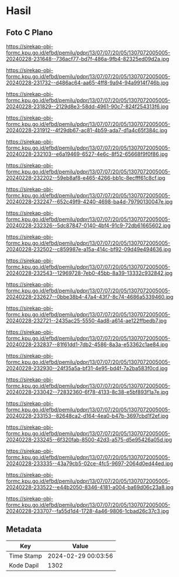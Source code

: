 # Hasil

## Foto C Plano

https://sirekap-obj-formc.kpu.go.id/efbd/pemilu/pdpr/13/07/07/20/05/1307072005005-20240228-231648--736acf77-bd7f-486a-9fb4-82325ed09d2a.jpg

https://sirekap-obj-formc.kpu.go.id/efbd/pemilu/pdpr/13/07/07/20/05/1307072005005-20240228-231732--d486ac64-aa65-4ff8-9a94-94a9914f746b.jpg

https://sirekap-obj-formc.kpu.go.id/efbd/pemilu/pdpr/13/07/07/20/05/1307072005005-20240228-231829--2129d8e3-58dd-4961-90c7-824f254313f6.jpg

https://sirekap-obj-formc.kpu.go.id/efbd/pemilu/pdpr/13/07/07/20/05/1307072005005-20240228-231912--4f29db67-ac81-4b59-ada7-d1a4c65f384c.jpg

https://sirekap-obj-formc.kpu.go.id/efbd/pemilu/pdpr/13/07/07/20/05/1307072005005-20240228-232103--e6a19469-6527-4e6c-8f52-65668f9f0f86.jpg

https://sirekap-obj-formc.kpu.go.id/efbd/pemilu/pdpr/13/07/07/20/05/1307072005005-20240228-232202--59eb8af8-e465-4266-bb1c-8ecfff61c8cf.jpg

https://sirekap-obj-formc.kpu.go.id/efbd/pemilu/pdpr/13/07/07/20/05/1307072005005-20240228-232247--652c49f9-4240-4698-ba4d-79790130047e.jpg

https://sirekap-obj-formc.kpu.go.id/efbd/pemilu/pdpr/13/07/07/20/05/1307072005005-20240228-232326--5dc87847-0140-4bf4-91c9-72db61665602.jpg

https://sirekap-obj-formc.kpu.go.id/efbd/pemilu/pdpr/13/07/07/20/05/1307072005005-20240228-232502--c859987e-a15a-414c-bf92-09d49e494636.jpg

https://sirekap-obj-formc.kpu.go.id/efbd/pemilu/pdpr/13/07/07/20/05/1307072005005-20240228-232543--12969728-7eb0-45bb-8a39-13332c932842.jpg

https://sirekap-obj-formc.kpu.go.id/efbd/pemilu/pdpr/13/07/07/20/05/1307072005005-20240228-232627--0bbe38b4-47a4-43f7-8c74-4686a5339460.jpg

https://sirekap-obj-formc.kpu.go.id/efbd/pemilu/pdpr/13/07/07/20/05/1307072005005-20240228-232721--2435ac25-5550-4ad8-a614-ae122ffbedb7.jpg

https://sirekap-obj-formc.kpu.go.id/efbd/pemilu/pdpr/13/07/07/20/05/1307072005005-20240228-232837--81f61dd1-7db2-4586-8a3a-e53362c1ae84.jpg

https://sirekap-obj-formc.kpu.go.id/efbd/pemilu/pdpr/13/07/07/20/05/1307072005005-20240228-232930--24f35a5a-bf31-4e95-bd4f-7a2ba583f0cd.jpg

https://sirekap-obj-formc.kpu.go.id/efbd/pemilu/pdpr/13/07/07/20/05/1307072005005-20240228-233042--72832360-6f78-4133-8c38-e5bf893f1a7e.jpg

https://sirekap-obj-formc.kpu.go.id/efbd/pemilu/pdpr/13/07/07/20/05/1307072005005-20240228-233153--82648ca2-d164-4ea0-b47b-3697cbd1f2ef.jpg

https://sirekap-obj-formc.kpu.go.id/efbd/pemilu/pdpr/13/07/07/20/05/1307072005005-20240228-233245--6f320fab-8500-42d3-a575-d5e95426a05d.jpg

https://sirekap-obj-formc.kpu.go.id/efbd/pemilu/pdpr/13/07/07/20/05/1307072005005-20240228-233335--43a79cb5-02ce-4fc5-9697-2064d0ed44ed.jpg

https://sirekap-obj-formc.kpu.go.id/efbd/pemilu/pdpr/13/07/07/20/05/1307072005005-20240228-233522--e44b2050-8346-4181-a004-ba69d06c23a8.jpg

https://sirekap-obj-formc.kpu.go.id/efbd/pemilu/pdpr/13/07/07/20/05/1307072005005-20240228-233707--fa55d1d4-1728-4a46-9806-1cbad26c37c3.jpg


## Metadata

| Key        | Value               |
| ---------- | ------------------- |
| Time Stamp | 2024-02-29 00:03:56 |
| Kode Dapil | 1302                |



